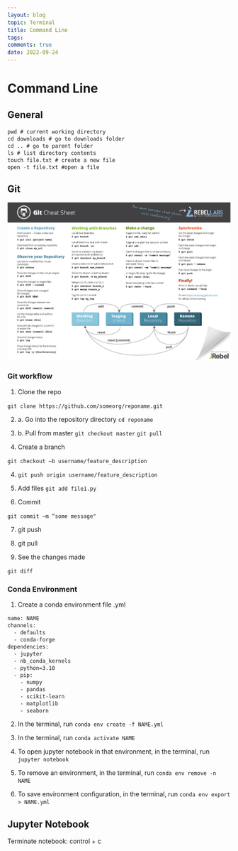 ```yaml
---
layout: blog
topic: Terminal
title: Command Line
tags: 
comments: true
date: 2022-09-24
---
```


# Command Line

## General

```shell
pwd # current working directory
cd downloads # go to downloads folder
cd .. # go to parent folder
ls # list directory contents
touch file.txt # create a new file
open -t file.txt #open a file 
```

## Git

![](/assets/2022-09-28-01-45-43.png)

### Git workflow

1. Clone the repo

```git clone https://github.com/someorg/reponame.git```

2. a. Go into the repository directory
```cd reponame```

2. b. Pull from master
```git checkout master```
```git pull```

3. Create a branch

```git checkout –b username/feature_description```

4. ```git push origin username/feature_description```

5. Add files
```git add file1.py```

6. Commit 

```git commit –m “some message"```

7. git push

8. git pull

9. See the changes made

```git diff```





### Conda Environment

1. Create a conda environment file .yml

```
name: NAME
channels:
  - defaults
  - conda-forge
dependencies:
  - jupyter
  - nb_conda_kernels
  - python=3.10
  - pip:
    - numpy
    - pandas
    - scikit-learn
    - matplotlib
    - seaborn
```

2. In the terminal, run ```conda env create -f NAME.yml```

3. In the terminal, run ```conda activate NAME```

4. To open jupyter notebook in that environment, in the terminal, run ```jupyter notebook```

5. To remove an environment, in the terminal, run ```conda env remove -n NAME```

6. To save environment configuration, in the terminal, run ```conda env export > NAME.yml```

## Jupyter Notebook

Terminate notebook: control + c

